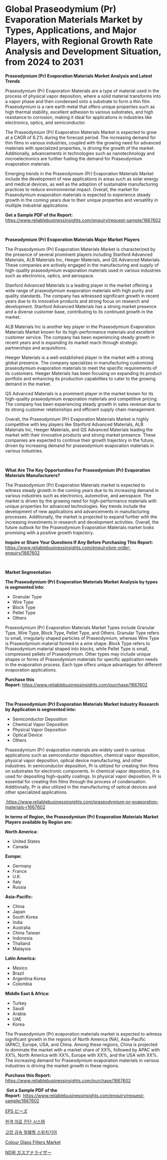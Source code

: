 <p><h1>Global Praseodymium (Pr) Evaporation Materials Market by Types, Applications, and Major Players, with Regional Growth Rate Analysis and Development Situation, from 2024 to 2031</h1></p><p><strong>Praseodymium (Pr) Evaporation Materials Market Analysis and Latest Trends</strong></p>
<p><p>Praseodymium (Pr) Evaporation Materials are a type of material used in the process of physical vapor deposition, where a solid material transforms into a vapor phase and then condensed onto a substrate to form a thin film. Praseodymium is a rare earth metal that offers unique properties such as high thermal stability, excellent adhesion to various substrates, and high resistance to corrosion, making it ideal for applications in industries like electronics, optics, and semiconductor.</p><p>The Praseodymium (Pr) Evaporation Materials Market is expected to grow at a CAGR of 6.2% during the forecast period. The increasing demand for thin films in various industries, coupled with the growing need for advanced materials with specialized properties, is driving the growth of the market. Additionally, advancements in technologies such as nanotechnology and microelectronics are further fueling the demand for Praseodymium evaporation materials.</p><p>Emerging trends in the Praseodymium (Pr) Evaporation Materials Market include the development of new applications in areas such as solar energy and medical devices, as well as the adoption of sustainable manufacturing practices to reduce environmental impact. Overall, the market for Praseodymium evaporation materials is expected to experience steady growth in the coming years due to their unique properties and versatility in multiple industrial applications.</p></p>
<p><strong>Get a Sample PDF of the Report:&nbsp;</strong> <a href="https://www.reliablebusinessinsights.com/enquiry/request-sample/1667602">https://www.reliablebusinessinsights.com/enquiry/request-sample/1667602</a></p>
<p>&nbsp;</p>
<p><strong>Praseodymium (Pr) Evaporation Materials Major Market Players</strong></p>
<p><p>The Praseodymium (Pr) Evaporation Materials Market is characterized by the presence of several prominent players including Stanford Advanced Materials, ALB Materials Inc, Heeger Materials, and QS Advanced Materials. These companies are actively engaged in the manufacturing and supply of high-quality praseodymium evaporation materials used in various industries such as electronics, optics, and aerospace.</p><p>Stanford Advanced Materials is a leading player in the market offering a wide range of praseodymium evaporation materials with high purity and quality standards. The company has witnessed significant growth in recent years due to its innovative products and strong focus on research and development. Stanford Advanced Materials has a strong market presence and a diverse customer base, contributing to its continued growth in the market.</p><p>ALB Materials Inc is another key player in the Praseodymium Evaporation Materials Market known for its high-performance materials and excellent customer service. The company has been experiencing steady growth in recent years and is expanding its market reach through strategic partnerships and acquisitions.</p><p>Heeger Materials is a well-established player in the market with a strong global presence. The company specializes in manufacturing customized praseodymium evaporation materials to meet the specific requirements of its customers. Heeger Materials has been focusing on expanding its product portfolio and enhancing its production capabilities to cater to the growing demand in the market.</p><p>QS Advanced Materials is a prominent player in the market known for its high-quality praseodymium evaporation materials and competitive pricing. The company has been experiencing steady growth in sales revenue due to its strong customer relationships and efficient supply chain management.</p><p>Overall, the Praseodymium (Pr) Evaporation Materials Market is highly competitive with key players like Stanford Advanced Materials, ALB Materials Inc, Heeger Materials, and QS Advanced Materials leading the market with their innovative products and strong market presence. These companies are expected to continue their growth trajectory in the future, driven by increasing demand for praseodymium evaporation materials in various industries.</p></p>
<p>&nbsp;</p>
<p><strong>What Are The Key Opportunities For Praseodymium (Pr) Evaporation Materials Manufacturers?</strong></p>
<p><p>The Praseodymium (Pr) Evaporation Materials market is expected to witness steady growth in the coming years due to its increasing demand in various industries such as electronics, automotive, and aerospace. The market is driven by the growing need for high-performance materials with unique properties for advanced technologies. Key trends include the development of new applications and advancements in manufacturing processes. Additionally, the market is projected to expand further with the increasing investments in research and development activities. Overall, the future outlook for the Praseodymium Evaporation Materials market looks promising with a positive growth trajectory.</p></p>
<p><strong>Inquire or Share Your Questions If Any Before Purchasing This Report:</strong> <a href="https://www.reliablebusinessinsights.com/enquiry/pre-order-enquiry/1667602">https://www.reliablebusinessinsights.com/enquiry/pre-order-enquiry/1667602</a></p>
<p>&nbsp;</p>
<p><strong>Market Segmentation</strong></p>
<p><strong>The Praseodymium (Pr) Evaporation Materials Market Analysis by types is segmented into:</strong></p>
<p><ul><li>Granular Type</li><li>Wire Type</li><li>Block Type</li><li>Pellet Type</li><li>Others</li></ul></p>
<p><p>Praseodymium (Pr) Evaporation Materials Market Types include Granular Type, Wire Type, Block Type, Pellet Type, and Others. Granular Type refers to small, irregularly shaped particles of Praseodymium, whereas Wire Type is Praseodymium material formed in a wire shape. Block Type refers to Praseodymium material shaped into blocks, while Pellet Type is small, compressed pellets of Praseodymium. Other types may include unique shapes or forms of Praseodymium materials for specific application needs in the evaporation process. Each type offers unique advantages for different evaporation applications.</p></p>
<p><strong>Purchase this Report:&nbsp;</strong><a href="https://www.reliablebusinessinsights.com/purchase/1667602">https://www.reliablebusinessinsights.com/purchase/1667602</a></p>
<p>&nbsp;</p>
<p><strong>The Praseodymium (Pr) Evaporation Materials Market Industry Research by Application is segmented into:</strong></p>
<p><ul><li>Semiconductor Deposition</li><li>Chemical Vapor Deposition</li><li>Physical Vapor Deposition</li><li>Optical Device</li><li>Others</li></ul></p>
<p><p>Praseodymium (Pr) evaporation materials are widely used in various applications such as semiconductor deposition, chemical vapor deposition, physical vapor deposition, optical device manufacturing, and other industries. In semiconductor deposition, Pr is utilized for creating thin films on substrates for electronic components. In chemical vapor deposition, it is used for depositing high-quality coatings. In physical vapor deposition, Pr is essential for creating thin films through the process of condensation. Additionally, Pr is also utilized in the manufacturing of optical devices and other specialized applications.</p></p>
<p><a href="https://www.reliablebusinessinsights.com/praseodymium-pr-evaporation-materials-r1667602">&nbsp;https://www.reliablebusinessinsights.com/praseodymium-pr-evaporation-materials-r1667602</a></p>
<p><strong>In terms of Region, the Praseodymium (Pr) Evaporation Materials Market Players available by Region are:</strong></p>
<p>
    <p> <strong> North America: </strong>
        <ul>
            <li>United States</li>
            <li>Canada</li>
        </ul>
        </p> 
    <p> <strong> Europe: </strong>
        <ul>
            <li>Germany</li>
            <li>France</li>
            <li>U.K.</li>
            <li>Italy</li>
            <li>Russia</li>
        </ul>
        </p> 
    <p> <strong> Asia-Pacific: </strong>
        <ul>
            <li>China</li>
            <li>Japan</li>
            <li>South Korea</li>
            <li>India</li>
            <li>Australia</li>
            <li>China Taiwan</li>
            <li>Indonesia</li>
            <li>Thailand</li>
            <li>Malaysia</li>
        </ul>
        </p> 
    <p> <strong> Latin America: </strong>
        <ul>
            <li>Mexico</li>
            <li>Brazil</li>
            <li>Argentina Korea</li>
            <li>Colombia</li>
        </ul>
        </p> 
    <p> <strong> Middle East & Africa: </strong>
        <ul>
            <li>Turkey</li>
            <li>Saudi</li>
            <li>Arabia</li>
            <li>UAE</li>
            <li>Korea</li>
        </ul>
    </p>
    </p>
<p><p>The Praseodymium (Pr) evaporation materials market is expected to witness significant growth in the regions of North America (NA), Asia-Pacific (APAC), Europe, USA, and China. Among these regions, China is projected to dominate the market with a market share of XX%, followed by APAC with XX%, North America with XX%, Europe with XX%, and the USA with XX%. The increasing demand for Praseodymium evaporation materials in various industries is driving the market growth in these regions.</p></p>
<p><strong>Purchase this Report: </strong><a href="https://www.reliablebusinessinsights.com/purchase/1667602">https://www.reliablebusinessinsights.com/purchase/1667602</a></p>
<p>&nbsp;<strong>Get a Sample PDF of the Report:&nbsp;&nbsp;</strong><a href="https://www.reliablebusinessinsights.com/enquiry/request-sample/1667602">https://www.reliablebusinessinsights.com/enquiry/request-sample/1667602</a></p>
<p><strong></strong></p>
<p><p><a href="https://github.com/tanyaali3/Market-Research-Report-List-1/blob/main/6323185136663.md">EPS ビーズ</a></p><p><a href="https://github.com/rick7624/Market-Research-Report-List-1/blob/main/3074975142188.md">원격 의료 진단 시스템</a></p><p><a href="https://github.com/mduzzalmduzzal601/Market-Research-Report-List-1/blob/main/9723029142189.md">고압 금속 밀폐형 스위치기어</a></p><p><a href="https://github.com/DeonteStanton2023/Market-Research-Report-List-1/blob/main/colour-glass-filters-market.md">Colour Glass Filters Market</a></p><p><a href="https://github.com/reliezer65/Market-Research-Report-List-1/blob/main/1191255136662.md">NDIR ガスアナライザー</a></p></p>